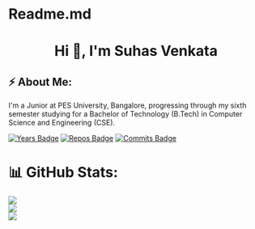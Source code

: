 # Readme.md

<h1 align="center">Hi 👋, I'm Suhas Venkata</h1>

## ⚡️ About Me:
I'm a Junior at PES University, Bangalore, progressing through my sixth semester studying for a Bachelor of Technology (B.Tech) in Computer Science and Engineering (CSE).

[![Years Badge](https://badges.pufler.dev/years/sUhAs1011)](https://badges.pufler.dev) 
[![Repos Badge](https://badges.pufler.dev/repos/sUhAs1011)](https://badges.pufler.dev)
[![Commits Badge](https://badges.pufler.dev/commits/monthly/sUhAs1011)](https://badges.pufler.dev)


# 📊 GitHub Stats:
![](https://github-readme-stats.vercel.app/api?username=sUhAs1011&theme=dark&hide_border=true&include_all_commits=true&count_private=true)<br/>
![](https://github-readme-streak-stats.herokuapp.com/?user=sUhAs1011&theme=dark&hide_border=true)<br/>
![](https://github-readme-stats.vercel.app/api/top-langs/?username=sUhAs1011&theme=dark&hide_border=true&include_all_commits=true&count_private=true&layout=compact)


